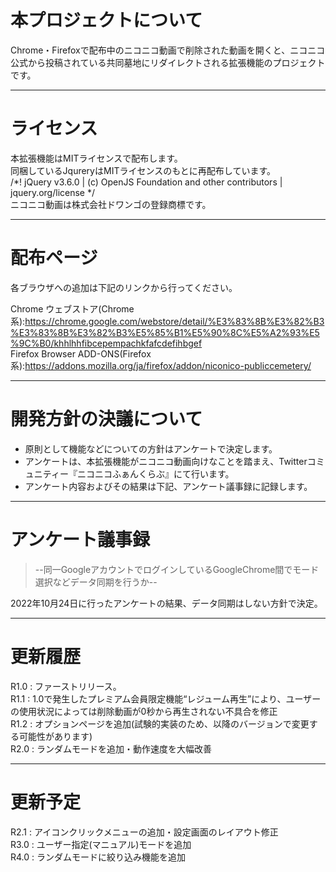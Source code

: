 # 本プロジェクトについて
Chrome・Firefoxで配布中のニコニコ動画で削除された動画を開くと、ニコニコ公式から投稿されている共同墓地にリダイレクトされる拡張機能のプロジェクトです。
***
# ライセンス
本拡張機能はMITライセンスで配布します。  
同梱しているJqureryはMITライセンスのもとに再配布しています。  
/*! jQuery v3.6.0 | (c) OpenJS Foundation and other contributors | jquery.org/license */  
ニコニコ動画は株式会社ドワンゴの登録商標です。
***

# 配布ページ
各ブラウザへの追加は下記のリンクから行ってください。

Chrome ウェブストア(Chrome系):https://chrome.google.com/webstore/detail/%E3%83%8B%E3%82%B3%E3%83%8B%E3%82%B3%E5%85%B1%E5%90%8C%E5%A2%93%E5%9C%B0/khhlhhfibcepempachkfafcdefihbgef  
Firefox Browser ADD-ONS(Firefox系):https://addons.mozilla.org/ja/firefox/addon/niconico-publiccemetery/
***
# 開発方針の決議について
- 原則として機能などについての方針はアンケートで決定します。
- アンケートは、本拡張機能がニコニコ動画向けなことを踏まえ、Twitterコミュニティー『ニコニコふぁんくらぶ』にて行います。
- アンケート内容およびその結果は下記、アンケート議事録に記録します。
***
# アンケート議事録

> --同一GoogleアカウントでログインしているGoogleChrome間でモード選択などデータ同期を行うか-- 

2022年10月24日に行ったアンケートの結果、データ同期はしない方針で決定。

***

# 更新履歴
R1.0 : ファーストリリース。  
R1.1 : 1.0で発生したプレミアム会員限定機能“レジューム再生”により、ユーザーの使用状況によっては削除動画が0秒から再生されない不具合を修正  
R1.2 : オプションページを追加(試験的実装のため、以降のバージョンで変更する可能性があります)  
R2.0 : ランダムモードを追加・動作速度を大幅改善  
***
# 更新予定
R2.1 : アイコンクリックメニューの追加・設定画面のレイアウト修正  
R3.0 : ユーザー指定(マニュアル)モードを追加  
R4.0 : ランダムモードに絞り込み機能を追加
